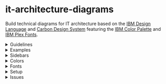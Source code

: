 # it-architecture-diagrams
Build technical diagrams for IT architecture based on the [IBM Design Language](https://www.ibm.com/design/language/infographics/technical-diagrams/design) and [Carbon Design System](https://carbondesignsystem.com/) featuring the [IBM Color Palette](https://www.ibm.com/design/language/color/) and [IBM Plex Fonts](https://www.ibm.com/plex/).

<details><summary>Guidelines</summary>
<p>

* Use the provided line styles only to temporarily differentiate changes and describe the purpose in a legend:

![Line Styles](/images/line-styles.png "Line Styles")
 
* Alternate white fill and light fill between consecutive nested groups to enable each group to stand out.

![Alternate Fills](/images/alternate-fills.png "Alternate Fills")

* Include a single legend with each diagram to help explain the diagram:

![Single Legend](/images/single-legend.png "Single Legend")

* For connection lines consider using gaps for line jumps, curved elbows, and solid straight triangle arrows:

![Connector Styles](/images/connector-styles.png "Connector Styles")

</p>
</details>

<details><summary>Examples</summary>

<details><summary>IBM WebApp VPC</summary>
<p>

Infrastructure:

![webappvpc-infrastructure](/images/webappvpc-infrastructure.png "IBM WebApp VPC Infrastructure")

Application:

![webappvpc-application](/images/webappvpc-application.png "IBM WebApp VPC Application")

Source:

[IBM WebApp VPC Source](/examples/ibm_vpc_architecture.xml)

</p>
</details>

</details>

<details><summary>Sidebars</summary>
<p>

![IBM Sidebars](/images/sidebar-ibmshape.png "IBM Sidebars")

</p>
</details>

<details><summary>Colors</summary>
   
<details><summary>IBM Color Palette</summary>
<p>

Three colors in each color family are available for use with IBM Diagrams:
* Light Fill (swatch 10)
* Medium Line (swatch 50 or 60)
* Dark Line (swatch 70 or 80)
   
Additionally,
* White
* Black
* Transparent

For IBM Icons: 

| Shape | Icon Area | Body Fill | Container |
| --- | --- | --- | --- |
| Collapsed and Expanded Target System | Solid changable to white or light | N/A | No |
| Expanded Component and Node | Solid  | White changable to light | Yes |
| Location and Subsystem | Same as Body Fill | White changable to light | Yes |
| Zone | No fill |  No fill | No |

For dropin images:

| Shape | Icon Area | Body Fill | Container |
| --- | --- | --- | --- |
| Collapsed and Expanded Target System | White changable to light or solid | N/A | No |
| Expanded Component and Node | Same as Body Fill  | White changable to light | Yes |
| Location and Subsystem | Same as Body Fill | White changable to light | Yes |
| Zone | No fill |  No fill | No |
   
</p>
</details>

<details><summary>IBM Color Schemes</summary>
<p>
   
The IBM Color Schemes at the top of the Format Panel under Style are the recommended method of using the IBM Color Palette:

![IBM Color Schemes](/images/color-schemes.png "IBM Color Schemes")

Where,
* Top row are medium color lines with white fill followed by light fill.
* Bottom row are dark color lines with white fill followed by light fill.
   
Example,
| Column 1 | Column 2 | Column 3 | Column 4 |
| --- | --- | --- | --- |
| Medium Red<br>White Fill | Medium Red<br>Light Fill | Medium Magenta<br>White Fill | Medium Magenta<br>Light Fill |
| Dark Red<br>White Fill | Dark Red<br>Light Fill | Dark Magenta<br>White Fill | Dark Magenta<br>Light Fill |

</p>
</details>

<details><summary>IBM Preset Colors</summary>
<p>

The IBM Preset Colors are the secondary method of using the IBM Color Palette with the top group of 3 rows:

![IBM Preset Colors](/images/preset-colors.png "IBM Preset Colors")

Where,
* First row in top group are light colors for fills.
* Second row in top group are medium colors for lines.
* Third row in top group are dark colors for lines.
  
Additionally,
* First row in bottom group has Transparent, White, and Black.
* Second row through tenth row in bottom group are the entire IBM Color Palette minus swatch 100.

Tooltips,
* Each color in the IBM Colors has a tooltip that shows the color family, color swatch, and intended use.

</p>
</details>

</details>

<details><summary>Fonts</summary>
<p>
   
The Format Panel under Text is configured with fonts for IBM Plex Sans and Arial:

| Family | Weight | Use |
| --- | --- | --- |
| IBM Plex Sans | Regular 400 | Other Labels |
| | Regular 400 Italic | I button on Other Labels |
| | SemiBold 600 | Shape Primary Label |
| | SemiBold 600 Italic | I button on Shape Primary Label |
| | Bold 700 | B button |
| | Bold 700 Italic | B+I buttons |

Labels in IBM Diagrams are pre-defined with IBM Plex Sans Regular and IBM Plex Sans SemiBold:
| Label | Weight | Size |
| --- | --- | --- |
| Shape Primary Label | SemiBold 600 | 14 |
| Shape Secondary Text | Regular 400 | 14 |
| Item Primary Label | Regular 400 | 12 |
| Item Secondary Text | Regular 400 | 12 |
| DU Primary Label | Regular 400 | 14 |
| Badge Label | Regular 400 | 12`|
| Legend Label | SemiBold 600 | 14 |

The lang parameter enables the country code corresponding to the fonts.

Other IBM Global Plex Sans fonts planned to be added.
   
</p> 
</details>

<details><summary>Setup</summary>
<p>
To access and start the latest IBM pre-release diagrams.net application binary for Mac: 
   
1. Download the [zip](https://github.com/IBM/it-architecture-diagrams/releases).
2. Extract and open the application binary. 
3. When you run the first time Mac will ask about security:
    * Go to **System Preferences**.
    * Select **Security & Privacy**.
    * Click on **Open Anyway** for this app.
4. After opening the application binary click on "+ More Shapes" in the bottom left panel.
5. Select IBM and click Apply to finish.
6. IBM Sidebars are now available.
</p>
</details>

<details><summary>Issues</summary>
<p>

1. Dropin size issue - dropping in an image to a shape increases the shape size, for example collapsed shape should remain at 48x48 but dropping in an image changes the size to 48x52 which can then be manually decreased back to 48x48:

![dropin-size-issue](/images/dropin-size-issue.png "Dropin Size Issue")

</p>
</details>
